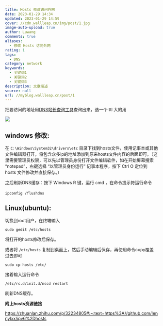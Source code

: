 ```yaml
---
title: Hosts 修改访问外网
date: 2023-01-29 14:34
updated: 2023-01-29 14:59
cover: //cdn.wallleap.cn/img/post/1.jpg
image-auto-upload: true
author: Luwang
comments: true
aliases:
  - 修改 Hosts 访问外网
rating: 1
tags:
  - DNS
category: network
keywords:
  - 关键词1
  - 关键词2
  - 关键词3
description: 文章描述
source: null
url: //myblog.wallleap.cn/post/1
---
```


把要访问的地址用[DNS站长查询工具](http://tool.chinaz.com/dns)查询出来，选一个 ttl 大的用

![](https://cdn.wallleap.cn/img/pic/illustration/202301291437722.png)

## windows 修改:

在 `C:\Windows\System32\drivers\etc` 目录下找到hosts文件，使用记事本或其他文件编辑器打开，将包含众多ip的地址添加到原来hosts文件内容的后面即可。（这里需要管理员权限，可以先以管理员身份打开文件编辑软件，如在开始屏幕搜索 “notepad”，右键选择 “以管理员身份运行” 记事本程序，按下 Ctrl O 定位到 hosts 文件修改并直接保存。）

之后刷新DNS缓存：按下 Windows R 键，运行 cmd ，在命令提示符运行命令

```text
ipconfig /flushdns
```

## Linux(ubuntu):

切换到root用户，在终端输入

```text
sudo gedit /etc/hosts
```

将打开的hosts修改后保存。

或者将 `/etc/hosts` 复制到桌面上，然后手动编辑后保存，再使用命令copy覆盖过去即可

```text
sudo cp hosts /etc/
```

接着输入运行命令

```text
/etc/rc.d/init.d/nscd restart
```

刷新DNS缓存。

**附上hosts资源链接**

<https://zhuanlan.zhihu.com/p/32234805#:~:text=https%3A//github.com/lennylxx/ipv6%2Dhosts>
